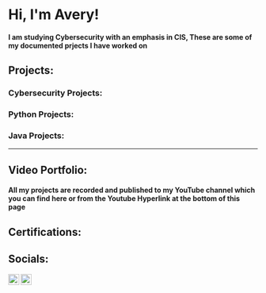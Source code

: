 <h1>Hi, I'm Avery! </h1>
<h4>I am studying Cybersecurity with an emphasis in CIS, These are some of my documented prjects I have worked on</h4>

<h2>Projects:</h2>
<h3>Cybersecurity Projects:</h3>
<h3>Python Projects:</h3>
<h3>Java Projects:</h3>


<hr>
<h2>Video Portfolio:</h2>
<h4>All my projects are recorded and published to my YouTube channel which you can find here or from the Youtube Hyperlink at the bottom of this page</h4>


<h2>Certifications:</h2>



<h2>Socials:</h2>

[<img align="left" alt="Avery | YouTube" width="22px" src="https://cdn.jsdelivr.net/npm/simple-icons@v3/icons/youtube.svg" />][youtube]
[<img align="left" alt="Avery | LinkedIn" width="22px" src="https://cdn.jsdelivr.net/npm/simple-icons@v3/icons/linkedin.svg" />][linkedin]



[youtube]: https://www.youtube.com/channel/UCCL-i6UgUgipdbAmaYAUSog
[linkedin]: https://www.linkedin.com/in/avery-kuenzi-84549523a/

<!--
**joshmadakor1/joshmadakor1** is a ✨ _special_ ✨ repository because its `README.md` (this file) appears on your GitHub profile.

Here are some ideas to get you started:

- 🔭 I’m currently working on ...
- 🌱 I’m currently learning ...
- 👯 I’m looking to collaborate on ...
- 🤔 I’m looking for help with ...
- 💬 Ask me about ...
- 📫 How to reach me: ...
- 😄 Pronouns: ...
- ⚡ Fun fact: ...
-->
